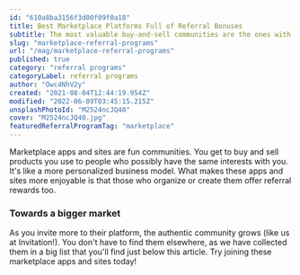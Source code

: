 ```yaml
---
id: "610a8ba3156f3d00f09f0a18"
title: Best Marketplace Platforms Full of Referral Bonuses
subtitle: The most valuable buy-and-sell communities are the ones with rewarding transactions!
slug: "marketplace-referral-programs"
url: "/mag/marketplace-referral-programs"
published: true
category: "referral programs"
categoryLabel: referral programs
author: "Owc4NhV2y"
created: "2021-08-04T12:44:19.954Z"
modified: "2022-06-09T03:45:15.215Z"
unsplashPhotoId: "M2524ncJQ40"
cover: "M2524ncJQ40.jpg"
featuredReferralProgramTag: "marketplace"
---
```

Marketplace apps and sites are fun communities. You get to buy and sell products you use to people who possibly have the same interests with you. It's like a more personalized business model. What makes these apps and sites more enjoyable is that those who organize or create them offer referral rewards too.

### **Towards a bigger market**

As you invite more to their platform, the authentic community grows (like us at Invitation!). You don't have to find them elsewhere, as we have collected them in a big list that you'll find just below this article. Try joining these marketplace apps and sites today!